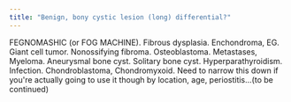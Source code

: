 ```yaml
---
title: "Benign, bony cystic lesion (long) differential?"
---
```

FEGNOMASHIC (or FOG MACHINE). Fibrous dysplasia. Enchondroma, EG. Giant cell tumor. Nonossifying fibroma. Osteoblastoma. Metastases, Myeloma. Aneurysmal bone cyst. Solitary bone cyst. Hyperparathyroidism. Infection. Chondroblastoma, Chondromyxoid.
Need to narrow this down if you're actually going to use it though by location, age, periostitis...(to be continued)

